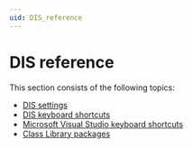 ```yaml
---
uid: DIS_reference
---
```


# DIS reference

This section consists of the following topics:

- [DIS settings](xref:DIS_settings)
- [DIS keyboard shortcuts](xref:DIS_keyboard_shortcuts)
- [Microsoft Visual Studio keyboard shortcuts](xref:Microsoft_Visual_Studio_keyboard_shortcuts)
- [Class Library packages](xref:Class_Library_packages)
